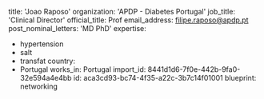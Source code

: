 title: 'Joao Raposo'
organization: 'APDP - Diabetes Portugal'
job_title: 'Clinical Director'
official_title: Prof
email_address: filipe.raposo@apdp.pt
post_nominal_letters: 'MD PhD'
expertise:
  - hypertension
  - salt
  - transfat
country:
  - Portugal
works_in: Portugal
import_id: 8441d1d6-7f0e-442b-9fa0-32e594a4e4bb
id: aca3cd93-bc74-4f35-a22c-3b7c14f01001
blueprint: networking
